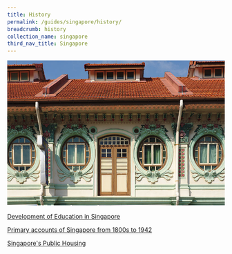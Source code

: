 ```yaml
---
title: History
permalink: /guides/singapore/history/
breadcrumb: history
collection_name: singapore
third_nav_title: Singapore
---
```

<img src="/images/category/history.jpg" alt="history banner" style="width:800px;" />

[Development of Education in Singapore](/guides/singapore/history/development-of-education-in-singapore)

[Primary accounts of Singapore from 1800s to 1942](/guides/singapore/history/primary-accounts-of-singapore-from-1800s-to-1942)

[Singapore's Public Housing](/guides/singapore/history/singapores-public-housing)

<!-- <details>
  <summary>Click to expand!</summary>
<a href="/guides/singapore/history/development-of-education-in-singapore">Development of Education in Singapore</a><br>
<a href="/guides/singapore/history/primary-accounts-of-singapore-from-1800s-to-1942">Primary accounts of Singapore from 1800s to 1942</a><br>
<a href="/guides/singapore/history/singapores-public-housing">Singapore's Public Housing</a><br>
</details>
-->

<!--div>
	<div class="row is-multiline">
		<div class="col is-half-tablet padding--bottom--lg">
			<a href="/asean-countries/know/overview-of-asean-countries/asean-a-regional-profile/" class="project-link">
				<img src="/images/asean-countries/asean-small.jpg" alt="ASEAN - A Regional Profile" class="project-image">
			<div class="project-card">
				<div class="project-title margin--bottom--xs">
					<h5><b>ASEAN: A Regional Profile</b></h5>
				</div>
			</div>
			</a>
		</div>
		<div class="col is-half-tablet padding--bottom--lg">
			<a href="/asean-countries/know/overview-of-asean-countries/asean-50-historic-milestones/" class="project-link">
				<img src="/images/asean-countries/asean-50.jpg" alt="ASEAN@50 - Historic Milestones" class="project-image">
			<div class="project-card">
				<div class="project-title margin--bottom--xs">
					<h5><b>ASEAN@50: Historic Milestones</b></h5>
				</div>
			</div>
			</a>
		</div>
	</div>
</div>

<p><p-->

